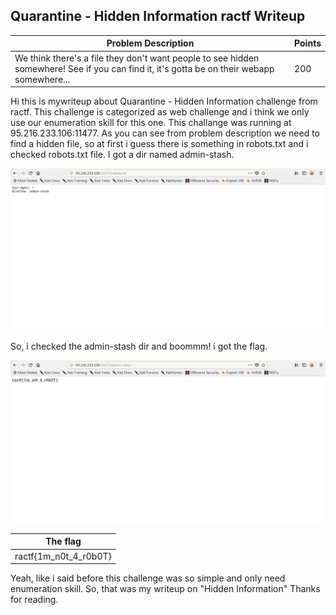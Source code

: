 ## Quarantine - Hidden Information ractf Writeup

| Problem Description | Points |
| ------------------- | ------ |
| We think there's a file they don't want people to see hidden somewhere! See if you can find it, it's gotta be on their webapp somewhere... | 200 |

Hi this is mywriteup about Quarantine - Hidden Information challenge from ractf. This challenge is categorized as web challenge and i think we only use our enumeration skill for this one. This challange was running at 95.216.233.106:11477. As you can see from problem description we need to find a hidden file, so at first i guess there is something in robots.txt and i checked robots.txt file. I got a dir named admin-stash.

![](images/1.png)

So, i checked the admin-stash dir and boommm! i got the flag.

![](images/2.png)

| The flag              |
| --------------------- |
| ractf{1m_n0t_4_r0b0T} |

Yeah, like i said before this challenge was so simple and only need enumeration skill. So, that was my writeup on "Hidden Information" Thanks for reading.
